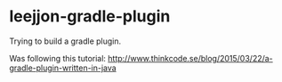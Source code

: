 # leejjon-gradle-plugin
Trying to build a gradle plugin.

Was following this tutorial:
http://www.thinkcode.se/blog/2015/03/22/a-gradle-plugin-written-in-java
